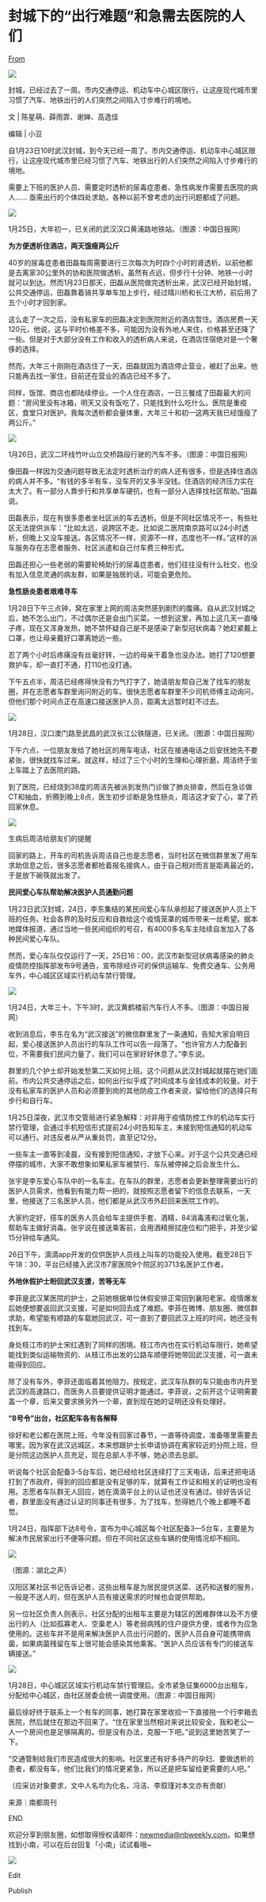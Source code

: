 # 封城下的“出行难题”和急需去医院的人们

[From](https://mp.weixin.qq.com/s/01doIwJFHoOfzZWiWUuPqQ)  

![](https://res.cloudinary.com/dqvsulqdb/image/upload/v1580995585/fiimmriutzxzdr7damcb.png)

封城，已经过去了一周。市内交通停运、机动车中心城区限行，让这座现代城市里习惯了汽车、地铁出行的人们突然之间陷入寸步难行的境地。  

文 | 陈星萌、薛雨霏、谢婵、高逸佳

编辑 | 小豆  

自1月23日10时武汉封城，到今天已经一周了。市内交通停运、机动车中心城区限行，让这座现代城市里已经习惯了汽车、地铁出行的人们突然之间陷入寸步难行的境地。

需要上下班的医护人员、需要定时透析的尿毒症患者、急性病发作需要去医院的病人...... 亟需出行的个体四处求助，各种以前不曾考虑的出行问题都成了问题。

![](https://res.cloudinary.com/dqvsulqdb/image/upload/v1580995586/kj8ryzo6bvlduqa1oubo.jpg)

1月25日，大年初一，已关闭的武汉汉口黄浦路地铁站。（图源：中国日报网）

**为方便透析住酒店，两天饿瘦两公斤**

40岁的尿毒症患者田磊每周需要进行三次每次为时四个小时的肾透析。以前他都是去离家30公里外的协和医院做透析。虽然有点远，但步行十分钟、地铁一小时就可以到达。然而1月23日那天，田磊从医院做完透析出来，武汉已经开始封城，公共交通停运，田磊靠着骑共享单车加上步行，经过晴川桥和长江大桥，前后用了五个小时才回到家。

这么走了一次之后，没有私家车的田磊决定到医院附近的酒店暂住。酒店房费一天120元，他说，这与平时价格差不多，可能因为没有外地人来住，价格甚至还降了一些。但是对于大部分没有工作和收入的透析病人来说，在酒店住宿绝对是一个奢侈的选择。

然而，大年三十刚刚在酒店住了一天，田磊就因为酒店停止营业，被赶了出来。他只能再去找一家住，目前还在营业的酒店已经不多了。

同样，饭馆、商店也都陆续停业。一个人住在酒店，一日三餐成了田磊最大的问题：“房间里没有冰箱，明天又没有饭吃了，只能找到什么吃什么。医院是重疫区，食堂只对医护。我每次透析都会量体重，大年三十和初一这两天我已经饿瘦了两公斤。”

![](https://res.cloudinary.com/dqvsulqdb/image/upload/v1580995587/sxbbg6f1mpjtnzgx1jqr.jpg)

1月26日，武汉二环线竹叶山立交桥路段行驶的汽车不多。（图源：中国日报网）

像田磊一样因为交通问题导致无法定时透析治疗的病人还有很多，但是选择住酒店的病人并不多。“有钱的多半有车，没车开的又多半没钱。住酒店的经济压力实在太大了。有一部分人靠步行和共享单车硬抗，也有一部分人选择找社区帮助。”田磊说。

田磊表示，现在有很多患者坐社区派的车去透析。但是不同社区情况不一，有些社区无法提供派车：“比如太远，说跨区不走。比如说二医院南京路可以24小时透析，但晚上又没车接送。各区情况不一样，资源不一样，态度也不一样。”这样的派车服务存在志愿者服务、社区派遣和自己付车费三种形式。

田磊还担心一些老弱的需要轮椅助行的尿毒症患者，他们往往没有什么社交，也没有加入信息灵通的病友群，如果是独居的话，可能会更危险。

**急性肠炎患者艰难寻车**

1月28日下午三点钟，窝在家里上网的周洁突然感到剧烈的腹痛。自从武汉封城之后，她不怎么出门，不过偶尔还是会出门买菜。一想到这里，再加上这几天一直嗓子疼，现在又浑身发热，她不禁怀疑自己是不是感染了新型冠状病毒？她赶紧戴上口罩，也让母亲戴好口罩离她远一些。

忍了两个小时后疼痛没有丝毫好转，一边的母亲干着急也没办法。她打了120想要救护车，却一直打不通，打110也没打通。

下午五点半，周洁已经疼得快没有力气打字了，她请朋友帮自己发了找车的朋友圈，并在志愿者车群里询问附近的车。很快志愿者车群里不少司机师傅主动询问，但他们那个时间点正在高速口接送医护人员，距离太远暂时赶不过去。

![](https://res.cloudinary.com/dqvsulqdb/image/upload/v1580995588/ox261s7a8jl6bnolwjzk.jpg)

1月28日，汉口澳门路至武昌的武汉长江公铁隧道，已关闭。（图源：中国日报网）

下午六点，一位朋友发给了她社区的用车电话，社区在接通电话之后安抚她先不要紧张，很快就找车过来。就这样，经过了三个小时的生理和心理折磨，周洁终于坐上车踏上了去医院的路。

到了医院，已经烧到38度的周洁先被派到发热门诊做了肺炎排查，然后在急诊做CT和抽血，折腾到晚上8点，医生初步诊断是急性肠炎，周洁这才安了心，拿了药回家休息。

![](https://res.cloudinary.com/dqvsulqdb/image/upload/v1580995589/nizrddsrvppttd4ya299.png)

生病后周洁给朋友们的提醒

回家的路上，开车的司机告诉周洁自己也是志愿者，当时社区在微信群里发了用车求助信息之后，很多志愿者都抢着报名接病人，由于自己相对而言是距离最近的，于是放下碗筷就出发了。

**民间爱心车队帮助解决医护人员通勤问题**

1月23日武汉封城，24日，李东集结的某民间爱心车队承担起了接送医护人员上下班的任务。社会各界的及时反应和自救给这个疫情笼罩的城市带来一丝希望。据本地媒体报道，通过当地一些民间组织的号召，有4000多名车主陆续自发加入了各种民间爱心车队。

然而，爱心车队仅仅运行了一天，25日16：00，武汉市新型冠状病毒感染的肺炎疫情防控指挥部发布9号通告，宣布除经许可的保供运输车、免费交通车、公务用车外，中心城区区域实行机动车禁行管理。

![](https://res.cloudinary.com/dqvsulqdb/image/upload/v1580995590/mlh02bskmiddqniblt94.jpg)

1月24日，大年三十，下午3时，武汉黄鹤楼前汽车行人不多。（图源：中国日报网）

收到消息后，李东在名为“武汉接送”的微信群里发了一条通知，告知大家自明日起，爱心接送医护人员出行的车队工作可以告一段落了。“也许官方人力配备到位，不需要我们民间力量了，我们可以在家好好休息了。”李东说。

群里的几个护士却开始发愁第二天如何上班。这个问题从武汉封城起就摆在她们面前。市内公共交通停运之后，如何出行似乎成了时间成本与金钱成本的较量。对于没有私家车的医护人员和必须要到岗的其他防疫工作者来说，留给他们的选择只有步行和自行车。

1月25日深夜，武汉市交管局进行紧急解释：对非用于疫情防控工作的机动车实行禁行管理，会通过手机短信形式提前24小时告知车主，未接到短信通知的机动车可以通行。对违反者从严从重处罚，直至记12分。

一些车主一直等到凌晨，没有接到短信通知，才放下心来。对于这个公共交通已经停摆的城市，大家不敢想象如果私家车被禁行、车队被停掉之后会发生什么。

张宇是李东爱心车队中的一名车主。在车队的群里，志愿者会更新整理需要出行的医护人员需求，他看到有能力帮一把的，就按照志愿者留下的信息去联系，一天里，他接送了三名医护人员，他们都是从武汉市外赶回来医院工作的。

大家约定好，搭车的医务人员会给车主提供手套、酒精，84消毒液和过氧化氢，帮助车主做好消毒。张宇说在接送乘客前，会用酒精擦拭座位和门把手，并至少留15分钟给车通风。

26日下午，滴滴app开发的仅供医护人员线上叫车的功能投入使用。截至28日下午18：30，平台已经接入武汉市7家医院9个院区的3713名医护工作者。

**外地休假护士盼回武汉支援，苦等无车**

李菲是武汉某医院的护士，之前她根据单位休假安排正常回到襄阳老家。疫情爆发后她便想要返回武汉支援，可是如何回去成了难题。李菲在微博、朋友圈、微信群求助，希望能有顺路的车载她回武汉，可一直到了要回武汉上班的时间，她还没有找到车。

身处枝江市的护士宋红遇到了同样的困境。枝江市内也在实行机动车限行，她希望能找到类似运输物资的、从枝江市出发的公路车顺便将她带回武汉支援，可一直未能得到回应。

除了没有车外，李菲还面临着其他阻力。按规定，武汉车队群的车只能由市内开至武汉的高速路口，而医务人员要提供证明才能通过。李菲说，之前开这个证明需要盖一个章，后来又要求换另外一个章，直到现在她的证明还没有处理好。

**“8号令”出台，社区配车各有各解释**

徐好和老公都在医院上班，今年没有回家过春节，一直等待调度，准备哪里需要去哪里。因为家在武汉远城区，本来想跟护士长申请协调在离家较近的分院上班，但是分院这边医护人员充足，现在总部人手不够，她必须去总部。

听说每个社区会配备3-5台车后，她已经给社区连续打了三天电话，后来还把电话打到了市政府，得到的回应都是没有足够的车，就算有工作证和相关的证明也没有用。志愿者车队群无人回应，她在滴滴平台上的认证也还没有通过。徐好告诉记者，群里面没有通过认证的同事还有很多，为了找车，愁得她几个晚上都睡不着觉。

1月24日，指挥部下达8号令，宣布为中心城区每个社区配备3—5台车，主要是为解决市民居家出行不便等问题。但在不同社区这些车辆的使用情况却不相同。

![](https://res.cloudinary.com/dqvsulqdb/image/upload/v1580995591/uvcqfkkv0sm6io9gyaoc.jpg)

（图源：湖北之声）  

汉阳区某社区书记告诉记者，这些出租车是为居民提供送菜、送药和送餐的服务，一般是不送人的，但在医护人员有接送需求的时候也会提供帮助。

另一位社区负责人则表示，社区分配的出租车主要是为辖区的困难群体以及不方便出行的人（比如孤寡老人、空巢老人）等老弱病残的住户提供方便，或者作为应急使用的。这些车并不是用来解决医护人员出行问题的，医护人员自身可能携带病菌，如果病菌残留在车上很可能会感染其他乘客。“医护人员应该有专门的接送车辆接送。”

![](https://res.cloudinary.com/dqvsulqdb/image/upload/v1580995592/jpgwkifmnpiky1srgace.jpg)

1月28日，中心城区区域实行机动车禁行管理后。全市紧急征集6000台出租车，分配给中心城区，由社区居委会统一调度使用。（图源：中国日报网）

最后徐好终于联系上一个有车的同事，她打算在家里收拾一下直接拖一个行李箱去医院，然后就住在那边不回来了。“住在家里当然相对来说比较安全，我和老公一人一个房间也是足够隔离的。但是没有办法，克服一下吧。”说到这里她苦笑了一下。

“交通管制给我们市民造成很大的影响。社区里还有好多待产的孕妇、要做透析的患者，都没有车，他们比我们的情况更紧急，所以还是把车留给更需要的人吧。”

（应采访对象要求，文中人名均为化名，冯洁、李叙瑾对本文亦有贡献）

来源｜南都周刊

END

欢迎分享到朋友圈，如想取得授权请邮件：newmedia@nbweekly.com。如果想找到小南，可以在后台回复「小南」试试看哦~

![](https://res.cloudinary.com/dqvsulqdb/image/upload/v1580995593/akjpltabalt4sosj3rgl.gif)

Edit

Publish
